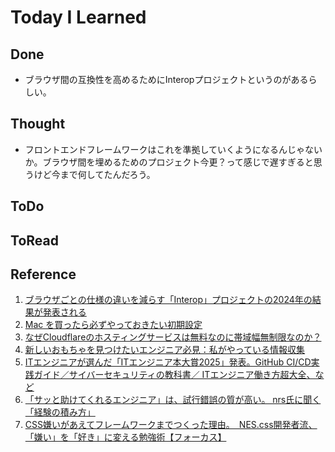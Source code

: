 # Today I Learned

## Done
- ブラウザ間の互換性を高めるためにInteropプロジェクトというのがあるらしい。

## Thought
- フロントエンドフレームワークはこれを準拠していくようになるんじゃないか。ブラウザ間を埋めるためのプロジェクト今更？って感じで遅すぎると思うけど今まで何してたんだろう。

## ToDo

## ToRead

## Reference
1. [ブラウザごとの仕様の違いを減らす「Interop」プロジェクトの2024年の結果が発表される](https://gigazine.net/news/20250117-success-of-interop-2024/)
2. [Mac を買ったら必ずやっておきたい初期設定](https://qiita.com/ucan-lab/items/c1a12c20c878d6fb1e21)
3. [なぜCloudflareのホスティングサービスは無料なのに帯域幅無制限なのか？](https://gigazine.net/news/20250116-why-cloudflare-pages-free/)
4. [新しいおもちゃを見つけたいエンジニア必見：私がやっている情報収集](https://zenn.dev/forcia_tech/articles/20250117_yokuda_toy_hunt)
5. [ITエンジニアが選んだ「ITエンジニア本大賞2025」発表。GitHub CI/CD実践ガイド／サイバーセキュリティの教科書／ ITエンジニア働き方超大全、など](https://www.publickey1.jp/blog/25/itit2025.html)
6. [「サッと助けてくれるエンジニア」は、試行錯誤の質が高い。 nrs氏に聞く「経験の積み方」](https://levtech.jp/media/article/interview/detail_592/)
7. [CSS嫌いがあえてフレームワークまでつくった理由。　NES.css開発者流、「嫌い」を「好き」に変える勉強術【フォーカス】](https://levtech.jp/media/article/focus/detail_420/)